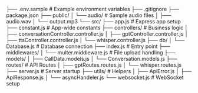 ├── .env.sample # Example environment variables
├── .gitignore
├── package.json
├── public/
│ └── audio/ # Sample audio files
│ ├── audio.wav
│ └── output.mp3
└── src/
├── app.js # Express app setup
├── constant.js # App-wide constants
├── controllers/ # Business logic
│ ├── conversationController.controller.js
│ ├── gptController.controller.js
│ ├── ttsController.controller.js
│ └── whisper.controller.js
├── db/
│ └── Database.js # Database connection
├── index.js # Entry point
├── middlewares/
│ └── multer.middleware.js # File upload handling
├── models/
│ ├── CallData.models.js
│ └── Conversation.models.js
├── routes/ # API Routes
│ ├── gptRoutes.routes.js
│ └── whisper.routes.js
├── server.js # Server startup
├── utils/ # Helpers
│ ├── ApiError.js
│ ├── ApiResponse.js
│ └── asyncHandeler.js
└── websocket.js # WebSocket setup
